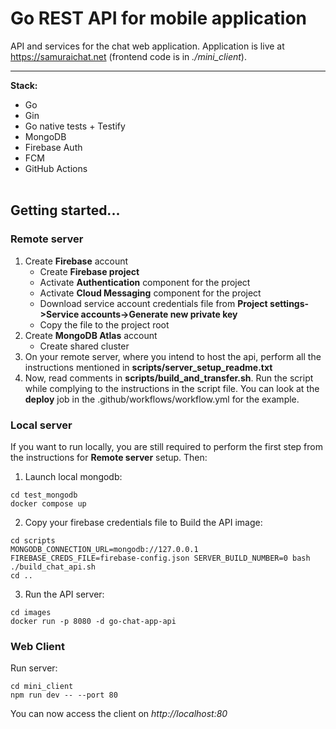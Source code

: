 # Go REST API for mobile application
API and services for the chat web application. Application is live at https://samuraichat.net (frontend code is in <em>./mini_client</em>).
___
**Stack:**
- Go
- Gin
- Go native tests + Testify
- MongoDB
- Firebase Auth
- FCM
- GitHub Actions
  <br/><br/>
## Getting started...
### Remote server
1. Create **Firebase** account
    - Create **Firebase project**
    - Activate **Authentication** component for the project
    - Activate **Cloud Messaging** component for the project
    - Download service account credentials file from **Project settings->Service accounts->Generate new private key**
    - Copy the file to the project root
2. Create **MongoDB Atlas** account
    - Create shared cluster
3. On your remote server, where you intend to host the api,
 perform all the instructions mentioned in **scripts/server_setup_readme.txt**
4. Now, read comments in **scripts/build_and_transfer.sh**. Run the script while complying to the instructions in the script file.
 You can look at the **deploy** job in the .github/workflows/workflow.yml for the example.

### Local server
If you want to run locally, you are still required to perform the first step from the instructions for **Remote server** setup. Then:
1. Launch local mongodb:
~~~
cd test_mongodb
docker compose up
~~~
2. Copy your firebase credentials file to Build the API image:
~~~
cd scripts
MONGODB_CONNECTION_URL=mongodb://127.0.0.1 FIREBASE_CREDS_FILE=firebase-config.json SERVER_BUILD_NUMBER=0 bash ./build_chat_api.sh
cd ..
~~~
3. Run the API server:
~~~
cd images
docker run -p 8080 -d go-chat-app-api
~~~

### Web Client
Run server:
~~~
cd mini_client
npm run dev -- --port 80
~~~
You can now access the client on <em>http://localhost:80</em>



